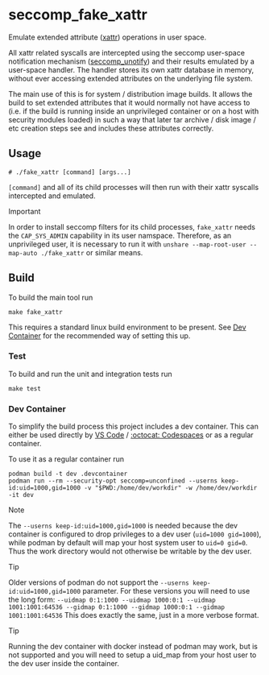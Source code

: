# seccomp_fake_xattr

Emulate extended attribute ([xattr](https://man7.org/linux/man-pages/man7/xattr.7.html)) operations in user space.

All xattr related syscalls are intercepted using the seccomp user-space notification mechanism ([seccomp_unotify](https://man7.org/linux/man-pages/man2/seccomp_unotify.2.html)) and their results emulated by a user-space handler.
The handler stores its own xattr database in memory, without ever accessing extended attributes on the underlying file system.

The main use of this is for system / distribution image builds.
It allows the build to set extended attributes that it would normally not have access to (i.e. if the build is running inside an unprivileged container or on a host with security modules loaded) in such a way that later tar archive / disk image / etc creation steps see and includes these attributes correctly.


## Usage

```
# ./fake_xattr [command] [args...]
```

`[command]` and all of its child processes will then run with their xattr syscalls intercepted and emulated.

> [!IMPORTANT]
> In order to install seccomp filters for its child processes, `fake_xattr` needs the `CAP_SYS_ADMIN` capability in its user namspace.
> Therefore, as an unprivileged user, it is necessary to run it with `unshare --map-root-user --map-auto ./fake_xattr` or similar means.


## Build

To build the main tool run

```
make fake_xattr
```

This requires a standard linux build environment to be present. See [Dev Container](#dev-container) for the recommended way of setting this up.

### Test

To build and run the unit and integration tests run

```
make test
```

### Dev Container

To simplify the build process this project includes a dev container. This can either be used directly by [VS Code](https://code.visualstudio.com/docs/devcontainers/containers) / [:octocat: Codespaces](https://docs.github.com/en/codespaces) or as a regular container.

To use it as a regular container run

```
podman build -t dev .devcontainer
podman run --rm --security-opt seccomp=unconfined --userns keep-id:uid=1000,gid=1000 -v "$PWD:/home/dev/workdir" -w /home/dev/workdir -it dev
```

> [!NOTE]
> The `--userns keep-id:uid=1000,gid=1000` is needed because the dev container is configured to drop privileges to a dev user (`uid=1000 gid=1000`), while podman by default will map your host system user to `uid=0 gid=0`.
> Thus the work directory would not otherwise be writable by the dev user.

> [!TIP]
> Older versions of podman do not support the `--userns keep-id:uid=1000,gid=1000` parameter.
> For these versions you will need to use the long form:
> `--uidmap 0:1:1000 --uidmap 1000:0:1 --uidmap 1001:1001:64536 --gidmap 0:1:1000 --gidmap 1000:0:1 --gidmap 1001:1001:64536`
> This does exactly the same, just in a more verbose format.

> [!TIP]
> Running the dev container with docker instead of podman may work, but is not supported and you will need to setup a uid_map from your host user to the dev user inside the container.
